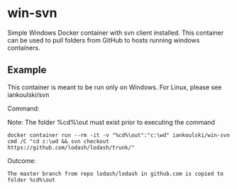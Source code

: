# win-svn
Simple Windows Docker container with svn client installed. This container can be used to pull folders from GitHub to hosts running windows containers.

## Example

This container is meant to be run only on Windows. For Linux, please see iankoulski/svn

Command:

Note: The folder %cd%\out must exist prior to executing the command

    docker container run --rm -it -v "%cd%\out":"c:\wd" iankoulski/win-svn cmd /C "cd c:\wd && svn checkout https://github.com/lodash/lodash/trunk/"

Outcome:

    The master branch from repo lodash/lodash in github.com is copied to folder %cd%\out
    

